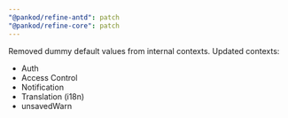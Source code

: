 ```yaml
---
"@pankod/refine-antd": patch
"@pankod/refine-core": patch
---
```


Removed dummy default values from internal contexts.
Updated contexts:

-   Auth
-   Access Control
-   Notification
-   Translation (i18n)
-   unsavedWarn
